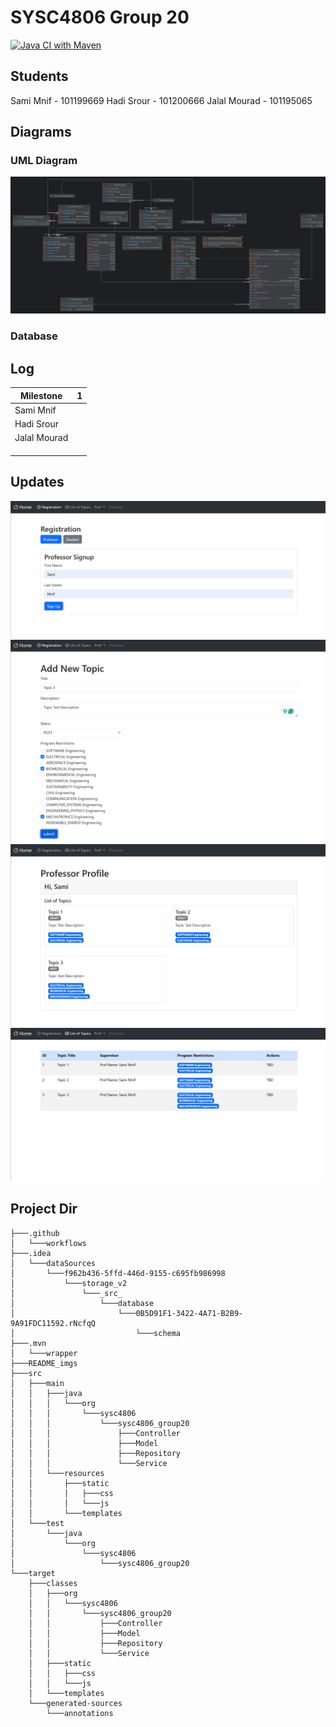 # SYSC4806 Group 20
[![Java CI with Maven](https://github.com/jalalmourad/SYSC4806_Group20/actions/workflows/maven.yml/badge.svg)](https://github.com/jalalmourad/SYSC4806_Group20/actions/workflows/maven.yml)

## Students
Sami Mnif - 101199669
Hadi Srour - 101200666
Jalal Mourad - 101195065

## Diagrams

### UML Diagram
![UML Diagram](/README_imgs/Sysc4806Group20UML.png)

### Database

## Log
| Milestone    | 1   |
|--------------|-----|
| Sami Mnif    |     |
| Hadi Srour   |     |
| Jalal Mourad |     |
|              |     |
|              |     |
|              |     |

## Updates
![Registration](/README_imgs/registration.png)
![New Topic Creation](/README_imgs/newTopic.png)
![Professor profile](/README_imgs/professorProfile.png)
![Topic List](/README_imgs/topicList.png)

## Project Dir
```
├───.github
│   └───workflows
├───.idea
│   └───dataSources
│       └───f962b436-5ffd-446d-9155-c695fb986998
│           └───storage_v2
│               └───_src_
│                   └───database
│                       └───0B5D91F1-3422-4A71-B2B9-9A91FDC11592.rNcfqQ
│                           └───schema
├───.mvn
│   └───wrapper
├───README_imgs
├───src
│   ├───main
│   │   ├───java
│   │   │   └───org
│   │   │       └───sysc4806
│   │   │           └───sysc4806_group20
│   │   │               ├───Controller
│   │   │               ├───Model
│   │   │               ├───Repository
│   │   │               └───Service
│   │   └───resources
│   │       ├───static
│   │       │   ├───css
│   │       │   └───js
│   │       └───templates
│   └───test
│       └───java
│           └───org
│               └───sysc4806
│                   └───sysc4806_group20
└───target
    ├───classes
    │   ├───org
    │   │   └───sysc4806
    │   │       └───sysc4806_group20
    │   │           ├───Controller
    │   │           ├───Model
    │   │           ├───Repository
    │   │           └───Service
    │   ├───static
    │   │   ├───css
    │   │   └───js
    │   └───templates
    └───generated-sources
        └───annotations

```
